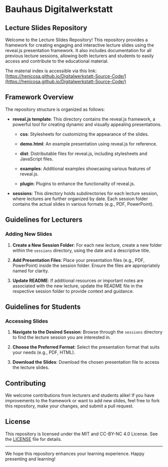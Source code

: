 # Bauhaus Digitalwerkstatt
## Lecture Slides Repository

Welcome to the Lecture Slides Repository! This repository provides a framework for creating engaging and interactive lecture slides using the reveal.js presentation framework. It also includes documentation for all previous lecture sessions, allowing both lecturers and students to easily access and contribute to the educational material.

The material index is accessible via this link: [https://henicosa.github.io/Digitalwerkstatt-Source-Code/](https://henicosa.github.io/Digitalwerkstatt-Source-Code/)

## Framework Overview

The repository structure is organized as follows:

- **reveal.js template**: This directory contains the reveal.js framework, a powerful tool for creating dynamic and visually appealing presentations.

    - **css**: Stylesheets for customizing the appearance of the slides.
    
    - **demo.html**: An example presentation using reveal.js for reference.
    
    - **dist**: Distributable files for reveal.js, including stylesheets and JavaScript files.
    
    - **examples**: Additional examples showcasing various features of reveal.js.
    
    - **plugin**: Plugins to enhance the functionality of reveal.js.

- **sessions**: This directory holds subdirectories for each lecture session, where lectures are further organized by date. Each session folder contains the actual slides in various formats (e.g., PDF, PowerPoint).

## Guidelines for Lecturers

### Adding New Slides

1. **Create a New Session Folder**: For each new lecture, create a new folder within the `sessions` directory, using the date and a descriptive title.

2. **Add Presentation Files**: Place your presentation files (e.g., PDF, PowerPoint) inside the session folder. Ensure the files are appropriately named for clarity.

3. **Update README**: If additional resources or important notes are associated with the new lecture, update the README file in the respective session folder to provide context and guidance.

## Guidelines for Students

### Accessing Slides

1. **Navigate to the Desired Session**: Browse through the `sessions` directory to find the lecture session you are interested in.

2. **Choose the Preferred Format**: Select the presentation format that suits your needs (e.g., PDF, HTML).

3. **Download the Slides**: Download the chosen presentation file to access the lecture slides.

## Contributing

We welcome contributions from lecturers and students alike! If you have improvements to the framework or want to add new slides, feel free to fork this repository, make your changes, and submit a pull request.

## License

This repository is licensed under the MIT and CC-BY-NC 4.0 License. See the [LICENSE](./LICENSE) file for details.

---

We hope this repository enhances your learning experience. Happy presenting and learning!
